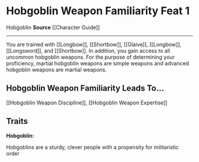 ﻿---
actions: null
cost: null
element: null
feat: Hobgoblin Weapon Familiarity
frequency: null
heighten_level: null
id: '1026'
level: '1'
name: Hobgoblin Weapon Familiarity
prerequisite: null
rarity: Common
requirement: null
school: null
source: '[[DATABASE/source/Character Guide|Character Guide]]'
subcategory: null
trait:
- '[[DATABASE/trait/Hobgoblin|Hobgoblin]]'
trigger: null
type: Feat

---
# Hobgoblin Weapon Familiarity <span class="item-type">Feat 1</span>

<span class="item-trait">Hobgoblin</span>
**Source** [[Character Guide]]

---
You are trained with [[Longbow]], [[Shortbow]], [[Glaive]], [[Longbow]], [[Longsword]], and [[Shortbow]]. In addition, you gain access to all uncommon hobgoblin weapons. For the purpose of determining your proficiency, martial hobgoblin weapons are simple weapons and advanced hobgoblin weapons are martial weapons.

## Hobgoblin Weapon Familiarity Leads To...

[[Hobgoblin Weapon Discipline]], [[Hobgoblin Weapon Expertise]]

## Traits

**Hobgoblin:**

Hobgoblins are a sturdy, clever people with a propensity for militaristic order